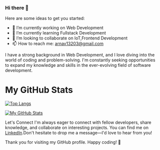 ### Hi there 👋


Here are some ideas to get you started:

- 🔭 I’m currently working on Web Development
- 🌱 I’m currently learning Fullstack Development
- 👯 I’m looking to collaborate on IoT,Frontend Development
- 📫 How to reach me: arnav13203@gmail.com

I have a strong background in Web Development, and I love diving into the world of coding and problem-solving. I'm constantly seeking opportunities to expand my knowledge and skills in the ever-evolving field of software development.

# My GitHub Stats

[![Top Langs](https://github-readme-stats.vercel.app/api/top-langs/?username=AK0561&layout=compact&theme=light)](https://github.com/anuraghazra/github-readme-stats)


[![My GitHub Stats](https://github-readme-stats.vercel.app/api?username=AK0561&show_icons=true&theme=aura)](https://github.com/anuraghazra/github-readme-stats)


Let's Connect
I'm always eager to connect with fellow developers, share knowledge, and collaborate on interesting projects. You can find me on [LinkedIn](www.linkedin.com/in/arnavaggarwal13203).Don't hesitate to drop me a message—I'd love to hear from you!

Thank you for visiting my GitHub profile. Happy coding! 🚀



